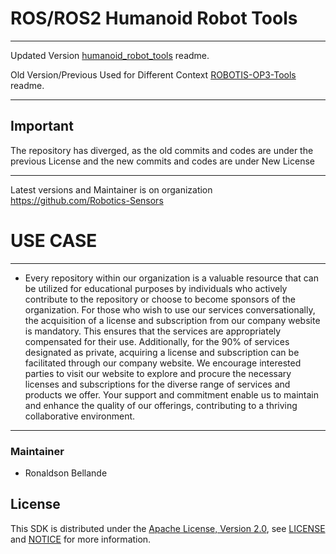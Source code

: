 # ROS/ROS2 Humanoid Robot Tools

--------------------------------------------------------------------------------------------------------
Updated Version [humanoid_robot_tools](https://github.com/Robotics-Sensors/humanoid_robot_tools) readme.

Old Version/Previous Used for Different Context [ROBOTIS-OP3-Tools](https://github.com/ROBOTIS-GIT/ROBOTIS-OP3-Tools) readme.

--------------------------------------------------------------------------------------------------------
## Important
The repository has diverged, as the old commits and codes are under the previous License and
the new commits and codes are under New License

--------------------------------------------------------------------------------------------------------
Latest versions and Maintainer is on organization https://github.com/Robotics-Sensors


# USE CASE
--------------------------------------------------------------------------------------------------------
* Every repository within our organization is a valuable resource that can be utilized for educational purposes by individuals who actively contribute to the repository or choose to become sponsors of the organization. For those who wish to use our services conversationally, the acquisition of a license and subscription from our company website is mandatory. This ensures that the services are appropriately compensated for their use. Additionally, for the 90% of services designated as private, acquiring a license and subscription can be facilitated through our company website. We encourage interested parties to visit our website to explore and procure the necessary licenses and subscriptions for the diverse range of services and products we offer. Your support and commitment enable us to maintain and enhance the quality of our offerings, contributing to a thriving collaborative environment.
--------------------------------------------------------------------------------------------------------

### Maintainer
* Ronaldson Bellande

## License
This SDK is distributed under the [Apache License, Version 2.0](https://www.apache.org/licenses/LICENSE-2.0), see [LICENSE](https://github.com/Robotics-Sensors/humanoid_robot_tools/blob/main/LICENSE) and [NOTICE](https://github.com/Robotics-Sensors/humanoid_robot_tools/blob/main/LICENSE) for more information.
